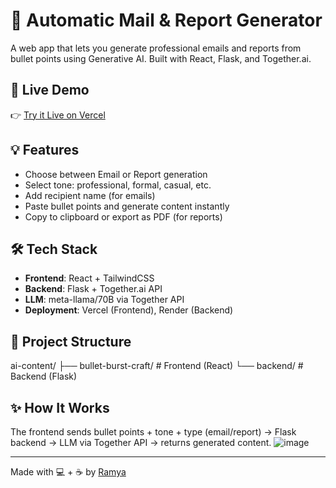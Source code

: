 # 📧 Automatic Mail & Report Generator

A web app that lets you generate professional emails and reports from bullet points using Generative AI. Built with React, Flask, and Together.ai.

## 🚀 Live Demo

👉 [Try it Live on Vercel](https://automatic-mail-report-generator.vercel.app)

## 💡 Features

- Choose between Email or Report generation
- Select tone: professional, formal, casual, etc.
- Add recipient name (for emails)
- Paste bullet points and generate content instantly
- Copy to clipboard or export as PDF (for reports)

## 🛠️ Tech Stack

- **Frontend**: React + TailwindCSS
- **Backend**: Flask + Together.ai API
- **LLM**: meta-llama/70B via Together API
- **Deployment**: Vercel (Frontend), Render (Backend)

## 📂 Project Structure

ai-content/
├── bullet-burst-craft/ # Frontend (React)
└── backend/ # Backend (Flask)


## ✨ How It Works

The frontend sends bullet points + tone + type (email/report) → Flask backend → LLM via Together API → returns generated content.
![image](https://github.com/user-attachments/assets/6fa69b3b-bf23-477f-b5e3-8686061d6401)

---

Made with 💻 + ☕ by [Ramya](https://github.com/Ramya1446)
